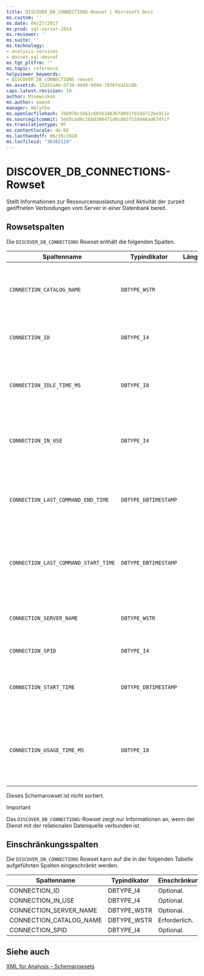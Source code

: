```yaml
---
title: DISCOVER_DB_CONNECTIONS-Rowset | Microsoft Docs
ms.custom: ''
ms.date: 04/27/2017
ms.prod: sql-server-2014
ms.reviewer: ''
ms.suite: ''
ms.technology:
- analysis-services
- docset-sql-devref
ms.tgt_pltfrm: ''
ms.topic: reference
helpviewer_keywords:
- DISCOVER_DB_CONNECTIONS rowset
ms.assetid: 12a51a4e-5f3d-4449-9d94-7836fea1bc8b
caps.latest.revision: 18
author: Minewiskan
ms.author: owend
manager: mblythe
ms.openlocfilehash: 76b078c5b61c685634636f8891f65da722be911e
ms.sourcegitcommit: 5dd5cad0c1bbd308471d6c885f516948ad67dfcf
ms.translationtype: MT
ms.contentlocale: de-DE
ms.lasthandoff: 06/19/2018
ms.locfileid: "36162129"
---
```

# <a name="discoverdbconnections-rowset"></a>DISCOVER_DB_CONNECTIONS-Rowset
  Stellt Informationen zur Ressourcenauslastung und Aktivität der zurzeit geöffneten Verbindungen vom Server in einer Datenbank bereit.  
  
## <a name="rowset-columns"></a>Rowsetspalten  
 Die `DISCOVER_DB_CONNECTIONS` Rowset enthält die folgenden Spalten.  
  
|Spaltenname|Typindikator|Länge|Description|  
|-----------------|--------------------|------------|-----------------|  
|`CONNECTION_CATALOG_NAME`|`DBTYPE_WSTR`||Der Name der Datenbank, mit der zurzeit eine Verbindung besteht.|  
|`CONNECTION_ID`|`DBTYPE_I4`||Eine eindeutige Zahl, die die Verbindung identifiziert.|  
|`CONNECTION_IDLE_TIME_MS`|`DBTYPE_I8`||Die Leerlaufzeit in Millisekunden seit dem Start der Verbindung.|  
|`CONNECTION_IN_USE`|`DBTYPE_I4`||Gibt an, ob die Verbindung aktiv ist (1) oder sich im Leerlauf befindet (0).|  
|`CONNECTION_LAST_COMMAND_END_TIME`|`DBTYPE_DBTIMESTAMP`||UTC-Datum und -Zeit des Servers, zu denen der letzte Befehl seine Ausführung beendet hat.|  
|`CONNECTION_LAST_COMMAND_START_TIME`|`DBTYPE_DBTIMESTAMP`||UTC-Datum und -Zeit des Servers, zu denen der letzte Befehl seine Ausführung initiiert hat.|  
|`CONNECTION_SERVER_NAME`|`DBTYPE_WSTR`||Der Name des Servers, mit dem zurzeit eine Verbindung besteht.|  
|`CONNECTION_SPID`|`DBTYPE_I4`||Die Sitzungs-ID.|  
|`CONNECTION_START_TIME`|`DBTYPE_DBTIMESTAMP`||UTC-Datum und -Zeit des Servers, zu denen die Verbindung initiiert wurde.|  
|`CONNECTION_USAGE_TIME_MS`|`DBTYPE_I8`||Die Aktivitätszeit der Verbindung in Millisekunden seit dem Start der Verbindung.|  
  
 Dieses Schemarowset ist nicht sortiert.  
  
> [!IMPORTANT]  
>  Das `DISCOVER_DB_CONNECTIONS`-Rowset zeigt nur Informationen an, wenn der Dienst mit der relationalen Datenquelle verbunden ist.  
  
## <a name="restriction-columns"></a>Einschränkungsspalten  
 Die `DISCOVER_DB_CONNECTIONS` Rowset kann auf die in der folgenden Tabelle aufgeführten Spalten eingeschränkt werden.  
  
|Spaltenname|Typindikator|Einschränkungsstatus|  
|-----------------|--------------------|-----------------------|  
|CONNECTION_ID|DBTYPE_I4|Optional.|  
|CONNECTION_IN_USE|DBTYPE_I4|Optional.|  
|CONNECTION_SERVER_NAME|DBTYPE_WSTR|Optional.|  
|CONNECTION_CATALOG_NAME|DBTYPE_WSTR|Erforderlich.|  
|CONNECTION_SPID|DBTYPE_I4|Optional.|  
  
## <a name="see-also"></a>Siehe auch  
 [XML for Analysis – Schemarowsets](xml-for-analysis-schema-rowsets.md)  
  
  
